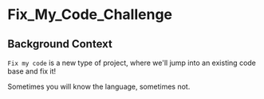 # Fix_My_Code_Challenge

Background Context
------------------

`Fix my code` is a new type of project, where we'll jump into an existing code base and fix it!

Sometimes you will know the language, sometimes not.

